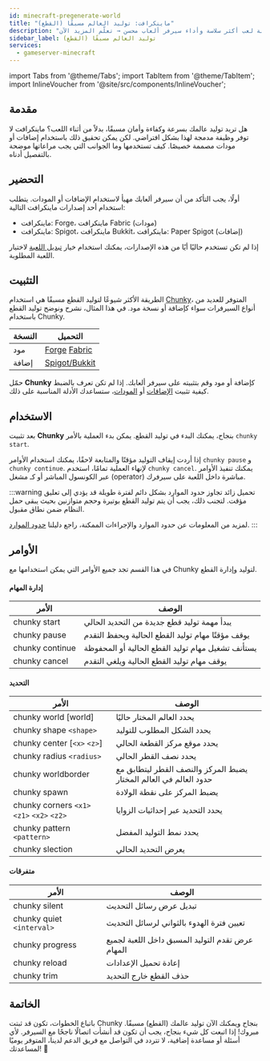 ```yaml
---
id: minecraft-pregenerate-world
title: "ماينكرافت: توليد العالم مسبقًا (القطع)"
description: "اكتشف كيف تولد عوالم ماينكرافت مسبقًا بكفاءة باستخدام الإضافات أو المودات لتجربة لعب أكثر سلاسة وأداء سيرفر ألعاب محسن → تعلّم المزيد الآن"
sidebar_label: توليد العالم مسبقًا (القطع)
services:
  - gameserver-minecraft
---
```


import Tabs from '@theme/Tabs';
import TabItem from '@theme/TabItem';
import InlineVoucher from '@site/src/components/InlineVoucher';

## مقدمة
هل تريد توليد عالمك بسرعة وكفاءة وأمان مسبقًا، بدلاً من أثناء اللعب؟ ماينكرافت لا توفر وظيفة مدمجة لهذا بشكل افتراضي. لكن يمكن تحقيق ذلك باستخدام إضافات أو مودات مصممة خصيصًا. كيف تستخدمها وما الجوانب التي يجب مراعاتها موضحة بالتفصيل أدناه.



## التحضير

أولًا، يجب التأكد من أن سيرفر ألعابك مهيأ لاستخدام الإضافات أو المودات. يتطلب استخدام أحد إصدارات ماينكرافت التالية:

- ماينكرافت: Forge، ماينكرافت Fabric (مودات)
- ماينكرافت: Spigot، ماينكرافت Bukkit، ماينكرافت: Paper Spigot (إضافات)

إذا لم تكن تستخدم حاليًا أيًا من هذه الإصدارات، يمكنك استخدام خيار [تبديل اللعبة](gameserver-gameswitch.md) لاختيار اللعبة المطلوبة.


## التثبيت
الطريقة الأكثر شيوعًا لتوليد القطع مسبقًا هي استخدام [Chunky](https://github.com/pop4959/Chunky)، المتوفر للعديد من أنواع السيرفرات سواء كإضافة أو نسخة مود. في هذا المثال، نشرح ونوضح توليد القطع باستخدام Chunky.

| النسخة | التحميل |
| -------- | ------------------------------------------------------------ |
| مود | [Forge](https://www.curseforge.com/minecraft/mc-mods/chunky-pregenerator-forge) [Fabric](https://www.curseforge.com/minecraft/mc-mods/chunky-pregenerator) |
| إضافة | [Spigot/Bukkit](https://www.spigotmc.org/resources/chunky.81534/) |

حمّل **Chunky** كإضافة أو مود وقم بتثبيته على سيرفر ألعابك. إذا لم تكن تعرف بالضبط كيفية تثبيت [الإضافات](minecraft-pluginuploader.md) أو [المودات](minecraft-forge-fabric-add-mods-modpacks)، ستساعدك الأدلة المناسبة على ذلك.




## الاستخدام

بعد تثبيت **Chunky** بنجاح، يمكنك البدء في توليد القطع. يمكن بدء العملية بالأمر `chunky start`.

إذا أردت إيقاف التوليد مؤقتًا والمتابعة لاحقًا، يمكنك استخدام الأوامر `chunky pause` و `chunky continue`. لإنهاء العملية تمامًا، استخدم `chunky cancel`. يمكنك تنفيذ الأوامر عبر الكونسول المباشر أو كـ مشغل (operator) مباشرة داخل اللعبة على سيرفرك.

:::warning تحميل زائد
تجاوز حدود الموارد بشكل دائم لفترة طويلة قد يؤدي إلى تعليق مؤقت. لتجنب ذلك، يجب أن يتم توليد القطع بوتيرة وحجم متوازنين بحيث يبقى حمل النظام ضمن نطاق مقبول.

لمزيد من المعلومات عن حدود الموارد والإجراءات الممكنة، راجع دليلنا [حدود الموارد](gameserver-resourcelimit.md).
:::



## الأوامر

في هذا القسم تجد جميع الأوامر التي يمكن استخدامها مع Chunky لتوليد وإدارة القطع.

#### إدارة المهام

| الأمر           | الوصف                                                      |
| --------------- | ------------------------------------------------------------ |
| chunky start    | يبدأ مهمة توليد قطع جديدة من التحديد الحالي                |
| chunky pause    | يوقف مؤقتًا مهام توليد القطع الحالية ويحفظ التقدم          |
| chunky continue | يستأنف تشغيل مهام توليد القطع الحالية أو المحفوظة          |
| chunky cancel   | يوقف مهام توليد القطع الحالية ويلغي التقدم                 |



#### التحديد

| الأمر                                    | الوصف                                                      |
| ------------------------------------------ | ------------------------------------------------------------ |
| chunky world [world]                       | يحدد العالم المختار حاليًا                                  |
| chunky shape `<shape>`                     | يحدد الشكل المطلوب للتوليد                                  |
| chunky center [`<x>` `<z>`]                | يحدد موقع مركز القطعة الحالي                                |
| chunky radius `<radius>`                   | يحدد نصف القطر الحالي                                      |
| chunky worldborder                         | يضبط المركز والنصف القطر ليتطابق مع حدود العالم في العالم المختار |
| chunky spawn                               | يضبط المركز على نقطة الولادة                                |
| chunky corners `<x1>` `<z1>` `<x2>` `<z2>` | يحدد التحديد عبر إحداثيات الزوايا                           |
| chunky pattern `<pattern>`                 | يحدد نمط التوليد المفضل                                    |
| chunky slection                            | يعرض التحديد الحالي                                       |





#### متفرقات

| الأمر                   | الوصف                                                   |
| ------------------------- | --------------------------------------------------------- |
| chunky silent             | تبديل عرض رسائل التحديث                                 |
| chunky quiet `<interval>` | تعيين فترة الهدوء بالثواني لرسائل التحديث              |
| chunky progress           | عرض تقدم التوليد المسبق داخل اللعبة لجميع المهام       |
| chunky reload             | إعادة تحميل الإعدادات                                   |
| chunky trim               | حذف القطع خارج التحديد                                 |



## الخاتمة

باتباع الخطوات، تكون قد ثبتت Chunky بنجاح ويمكنك الآن توليد عالمك (القطع) مسبقًا. مبروك! إذا اتبعت كل شيء بنجاح، يجب أن تكون قد أنشأت اتصالًا ناجحًا مع السيرفر. لأي أسئلة أو مساعدة إضافية، لا تتردد في التواصل مع فريق الدعم لدينا، المتوفر يوميًا لمساعدتك! 🙂

<InlineVoucher />